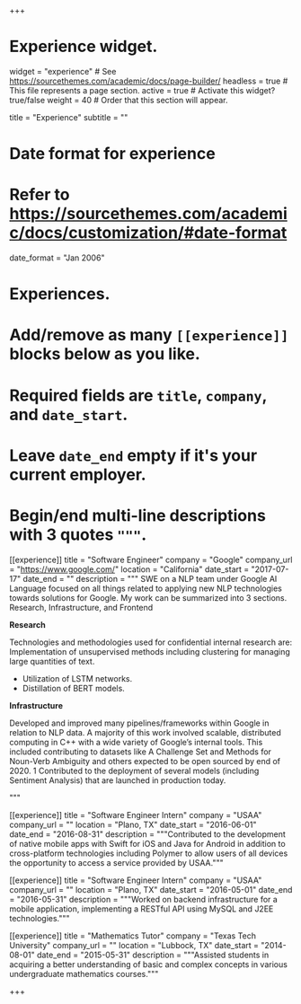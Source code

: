 +++
# Experience widget.
widget = "experience"  # See https://sourcethemes.com/academic/docs/page-builder/
headless = true  # This file represents a page section.
active = true  # Activate this widget? true/false
weight = 40  # Order that this section will appear.

title = "Experience"
subtitle = ""

# Date format for experience
#   Refer to https://sourcethemes.com/academic/docs/customization/#date-format
date_format = "Jan 2006"

# Experiences.
#   Add/remove as many `[[experience]]` blocks below as you like.
#   Required fields are `title`, `company`, and `date_start`.
#   Leave `date_end` empty if it's your current employer.
#   Begin/end multi-line descriptions with 3 quotes `"""`.
[[experience]]
  title = "Software Engineer"
  company = "Google"
  company_url = "https://www.google.com/"
  location = "California"
  date_start = "2017-07-17"
  date_end = ""
  description = """
  SWE on a NLP team under Google AI Language focused on all things related to
applying new NLP technologies towards solutions for Google. My work can be
summarized into 3 sections. Research, Infrastructure, and Frontend
  
  **Research**
 
Technologies and methodologies used for confidential internal research are:
Implementation of unsupervised methods including clustering for
managing large quantities of text.
  * Utilization of LSTM networks.
  * Distillation of BERT models.

  
  
  **Infrastructure**

Developed and improved many pipelines/frameworks within Google in relation to
NLP data. A majority of this work involved scalable, distributed computing
in C++ with a wide variety of Google’s internal tools.
This included contributing to datasets like A Challenge Set and Methods for
Noun-Verb Ambiguity and others expected to be open sourced by end of 2020. 1
Contributed to the deployment of several models (including Sentiment Analysis)
that are launched in production today.

  """

[[experience]]
  title = "Software Engineer Intern"
  company = "USAA"
  company_url = ""
  location = "Plano, TX"
  date_start = "2016-06-01"
  date_end = "2016-08-31"
  description = """Contributed to the development of native mobile apps with Swift for iOS and Java for Android in addition to
cross-platform technologies including Polymer to allow users of all devices the opportunity to access a service provided by
USAA."""

[[experience]]
  title = "Software Engineer Intern"
  company = "USAA"
  company_url = ""
  location = "Plano, TX"
  date_start = "2016-05-01"
  date_end = "2016-05-31"
  description = """Worked on backend infrastructure for a mobile application, implementing a RESTful API using MySQL and J2EE
technologies."""

[[experience]]
  title = "Mathematics Tutor"
  company = "Texas Tech University"
  company_url = ""
  location = "Lubbock, TX"
  date_start = "2014-08-01"
  date_end = "2015-05-31"
  description = """Assisted students in acquiring a better understanding of basic and complex concepts in various undergraduate mathematics
courses."""

+++
